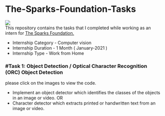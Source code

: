 # The-Sparks-Foundation-Tasks                                                
 ![](https://camo.githubusercontent.com/d61800e0293a2d29f1b65dd9284c0bc60d89fb98eca567ccfc9c34fd5d620119/68747470733a2f2f7777772e746865737061726b73666f756e646174696f6e73696e6761706f72652e6f72672f696d616765732f6c6f676f5f736d616c6c2e706e67)                                                                                                                                    
This repository contains the tasks that I completed while working as an intern for [The Sparks Foundation.](https://www.thesparksfoundationsingapore.org/)

- Internship Category - Computer vision
- Internship Duration - 1 Month ( January-2021 )
- Internship Type - Work from Home


### #Task 1: Object Detection / Optical Character Recognition (ORC) Object Detection
   please click on the images to view the code.
   
- Implement an object detector which identifies the classes of the objects in
an image or video. OR
- Character detector which extracts printed or handwritten text from an
image or video.




